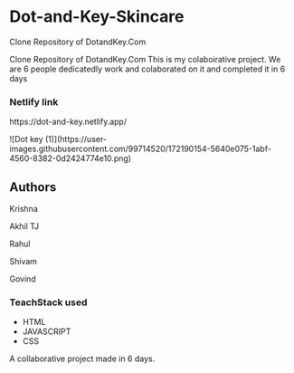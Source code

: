 # Dot-and-Key-Skincare
Clone Repository of  DotandKey.Com
<p>Clone Repository of  DotandKey.Com    This is my colaboirative project. We are 6 people dedicatedly work and colaborated on it and completed it in 6 days</p>
<h3>Netlify link</h3>
<p>https://dot-and-key.netlify.app/</p>
![Dot key (1)](https://user-images.githubusercontent.com/99714520/172190154-5640e075-1abf-4560-8382-0d2424774e10.png)

<h2>Authors</h2>
<p>Krishna</p>
<p>Akhil TJ</p>
<p>Rahul</p>
<p>Shivam</p>
<p>Govind</p>

<h3>TeachStack used</h3>
<ul>
  <li>HTML</li>
   <li>JAVASCRIPT</li>
   <li>CSS</li>
</ul>
<p>A collaborative project made in 6 days.</p>
